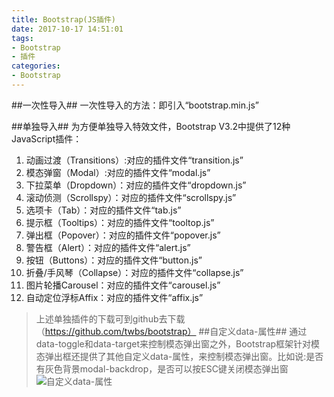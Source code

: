 ```yaml
---
title: Bootstrap(JS插件) 
date: 2017-10-17 14:51:01
tags:
- Bootstrap 
- 插件
categories: 
- Bootstrap 
---
```



##一次性导入##
一次性导入的方法：即引入“bootstrap.min.js”

##单独导入##
为方便单独导入特效文件，Bootstrap V3.2中提供了12种JavaScript插件：
1. 动画过渡（Transitions）:对应的插件文件“transition.js”
2. 模态弹窗（Modal）:对应的插件文件“modal.js”
3. 下拉菜单（Dropdown）：对应的插件文件“dropdown.js”
4. 滚动侦测（Scrollspy）：对应的插件文件“scrollspy.js”
5. 选项卡（Tab）：对应的插件文件“tab.js”
6. 提示框（Tooltips）：对应的插件文件“tooltop.js”
7. 弹出框（Popover）：对应的插件文件“popover.js”
8. 警告框（Alert）：对应的插件文件“alert.js”
9. 按钮（Buttons）：对应的插件文件“button.js”
10. 折叠/手风琴（Collapse）：对应的插件文件“collapse.js”
11. 图片轮播Carousel：对应的插件文件“carousel.js”
12. 自动定位浮标Affix：对应的插件文件“affix.js”
> 上述单独插件的下载可到github去下载（https://github.com/twbs/bootstrap）
##自定义data-属性##
>通过data-toggle和data-target来控制模态弹出窗之外，Bootstrap框架针对模态弹出框还提供了其他自定义data-属性，来控制模态弹出窗。比如说:是否有灰色背景modal-backdrop，是否可以按ESC键关闭模态弹出窗
![自定义data-属性](leanote://file/getImage?fileId=5989622a32bf34029c000000)